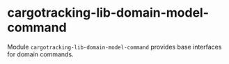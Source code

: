 # cargotracking-lib-domain-model-command

Module `cargotracking-lib-domain-model-command` provides base interfaces for domain commands.
